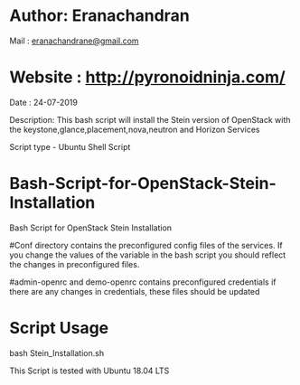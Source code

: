 # Author: Eranachandran
Mail : eranachandrane@gmail.com
# Website : http://pyronoidninja.com/
Date : 24-07-2019

Description: This bash script will install the Stein version of OpenStack with the keystone,glance,placement,nova,neutron and Horizon Services

Script type - Ubuntu Shell Script




# Bash-Script-for-OpenStack-Stein-Installation
Bash Script for OpenStack Stein Installation

#Conf directory contains the preconfigured config files of the services. If you change the values of the variable in the bash script you should reflect the changes in preconfigured files. 

#admin-openrc and demo-openrc contains preconfigured credentials if there are any changes in credentials, these files should be updated 

# Script Usage 
bash Stein_Installation.sh

This Script is tested with Ubuntu 18.04 LTS
